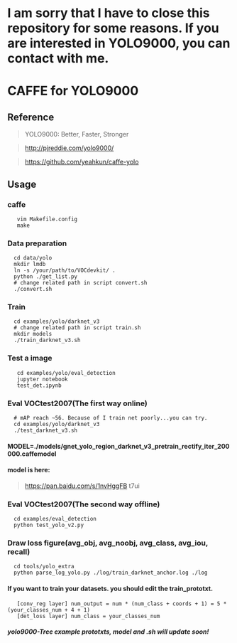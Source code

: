 # I am sorry that I have to close this repository for some reasons. If you are interested in YOLO9000, you can contact with me. 

# CAFFE for YOLO9000

## Reference

> YOLO9000: Better, Faster, Stronger

> http://pjreddie.com/yolo9000/

> https://github.com/yeahkun/caffe-yolo
## Usage

### caffe
```Shell
   vim Makefile.config
   make
```

### Data preparation
```Shell
  cd data/yolo
  mkdir lmdb
  ln -s /your/path/to/VOCdevkit/ .
  python ./get_list.py
  # change related path in script convert.sh
  ./convert.sh 
```

### Train
```Shell
  cd examples/yolo/darknet_v3
  # change related path in script train.sh
  mkdir models
  ./train_darknet_v3.sh
```
### Test a image
```
   cd examples/yolo/eval_detection
   jupyter notebook
   test_det.ipynb
```

### Eval VOCtest2007(The first way online)
```Shell
  # mAP reach ~56. Because of I train net poorly...you can try.
  cd examples/yolo/darknet_v3
  ./test_darknet_v3.sh
```
#### MODEL=./models/gnet_yolo_region_darknet_v3_pretrain_rectify_iter_200000.caffemodel
#### model is here:
> https://pan.baidu.com/s/1nvHggFB     t7ui

### Eval VOCtest2007(The second way offline)
```Shell
  cd examples/eval_detection
  python test_yolo_v2.py
```

### Draw loss figure(avg_obj, avg_noobj, avg_class, avg_iou, recall)
```
  cd tools/yolo_extra
  python parse_log_yolo.py ./log/train_darknet_anchor.log ./log
```

#### If you want to train your datasets. you should edit the train_prototxt. 
```
   [conv_reg layer] num_output = num * (num_class + coords + 1) = 5 * (your_classes_num + 4 + 1)
   [det_loss layer] num_class = your_classes_num
```

##### yolo9000-Tree example prototxts, model and .sh will update soon!
